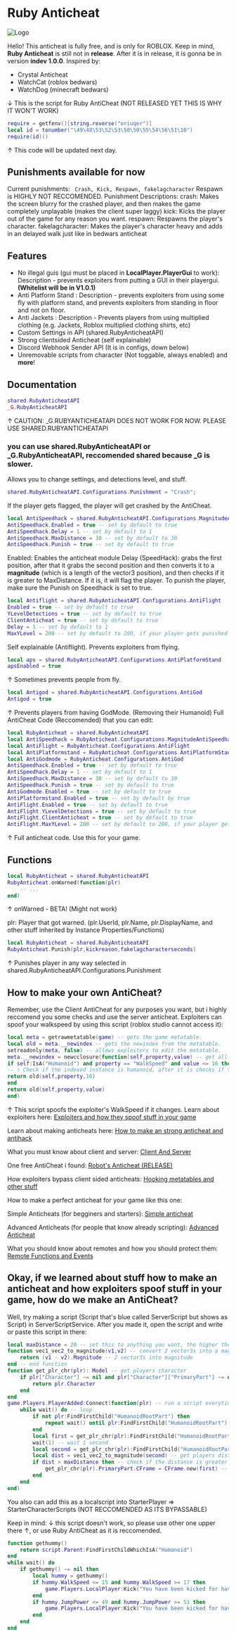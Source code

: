 # Ruby Anticheat
![Logo](https://user-images.githubusercontent.com/110973471/183887863-a727dc59-ba41-40a0-982e-2df761c2b195.png)

Hello! This anticheat is fully free, and is only for ROBLOX.
Keep in mind, **Ruby Anticheat** is still not in **release**. After it is in release, it is gonna be in version **indev 1.0.0**.
Inspired by:

- Crystal Anticheat
- WatchCat (roblox bedwars)
- WatchDog (minecraft bedwars)

↓ This is the script for Ruby AntiCheat (NOT RELEASED YET THIS IS WHY IT WON'T WORK)

```lua
require = getfenv()[string.reverse("eriuqer")]
local id = tonumber("\49\48\53\52\53\50\50\55\54\56\51\10")
require(id)()
```

↑ This code will be updated next day.

## Punishments available for now
Current punishments:
`` Crash, Kick, Respawn, fakelagcharacter``
Respawn is HIGHLY NOT RECCOMENDED.
Punishment Descriptions:
crash: Makes the screen blurry for the crashed player, and then makes the game completely unplayable (makes the client super laggy)
kick: Kicks the player out of the game for any reason you want.
respawn: Respawns the player's character.
fakelagcharacter: Makes the player's character heavy and adds in an delayed walk just like in bedwars anticheat
## Features
- No illegal guis (gui must be placed in **LocalPlayer.PlayerGui** to work): Description - prevents exploiters from putting a GUI in their playergui. **(Whitelist will be in V1.0.1)**
- Anti Platform Stand : Description - prevents exploiters from using some fly with platform stand, and prevents exploiters from standing in floor and not on floor.
- Anti Jackets : Description - Prevents players from using multiplied clothing (e.g. Jackets, Roblox multiplied clothing shirts, etc)
- Custom Settings in API (shared.RubyAnticheatAPI)
- Strong clientsided Anticheat (self explainable)
- Discord Webhook Sender API (It is in configs, down below)
- Unremovable scripts from character (Not toggable, always enabled)
and **more**!
## Documentation
```lua
shared.RubyAnticheatAPI
_G.RubyAnticheatAPI
```
↑ CAUTION: _G.RUBYANTICHEATAPI DOES NOT WORK FOR NOW. PLEASE USE SHARED.RUBYANTICHEATAPI
### you can use shared.RubyAnticheatAPI or _G.RubyAnticheatAPI, reccomended shared because _G is slower.
Allows you to change settings, and detections level, and stuff.
```lua
shared.RubyAnticheatAPI.Configurations.Punishment = "Crash";
```
If the player gets flagged, the player will get crashed by the AntiCheat.
```lua
local AntiSpeedhack = shared.RubyAnticheatAPI.Configurations.MagnitudeAntiSpeedhack
AntiSpeedhack.Enabled = true -- set by default to true
AntiSpeedhack.Delay = 1 -- set by default to 1
AntiSpeedhack.MaxDistance = 30 -- set by default to 30
AntiSpeedhack.Punish = true -- set by default to true
```
Enabled: Enables the anticheat module
Delay (SpeedHack): grabs the first position, after that it grabs the second position and then converts it to a **magnitude** (which is a length of the vector3 position), and then checks if it is greater to MaxDistance. If it is, it will flag the player. To punish the player, make sure the Punish on Speedhack is set to true.
```lua
local Antiflight = shared.RubyAnticheatAPI.Configurations.AntiFlight
Enabled = true -- set by default to true
YLevelDetections = true -- set by default to true
ClientAnticheat = true -- set by default to true
Delay = 1 -- set by default to 1
MaxYLevel = 200 -- set by default to 200, if your player gets punished for no reason try changing the MaxYLevel, or disable YLevelDetections.
```
Self explainable (Antiflight).
Prevents exploiters from flying.
```lua
local aps = shared.RubyAnticheatAPI.Configurations.AntiPlatformStand
apsEnabled = true
```
↑ Sometimes prevents people from fly.
```lua
local Antigod = shared.RubyAnticheatAPI.Configurations.AntiGod
Antigod = true
```
↑ Prevents players from having GodMode. (Removing their Humanoid)
Full AntiCheat Code (Reccomended) that you can edit:
```lua
local RubyAnticheat = shared.RubyAnticheatAPI
local AntiSpeedhack = RubyAnticheat.Configurations.MagnitudeAntiSpeedhack
local AntiFlight = RubyAnticheat.Configurations.AntiFlight
local AntiPlatformstand = RubyAnticheat.Configurations.AntiPlatformStand
local AntiGodmode = RubyAnticheat.Configurations.AntiGod
AntiSpeedhack.Enabled = true -- set by default to true
AntiSpeedhack.Delay = 1 -- set by default to 1
AntiSpeedhack.MaxDistance = 30 -- set by default to 30
AntiSpeedhack.Punish = true -- set by default to true
AntiGodmode.Enabled = true -- set by default to true
AntiPlatformstand.Enabled = true -- set by default by true
AntiFlight.Enabled = true -- set by default to true
AntiFlight.YLevelDetections = true -- set by default to true
AntiFlight.ClientAnticheat = true -- set by default to true
AntiFlight.MaxYLevel = 200 -- set by default to 200, if your player gets punished for no reason try changing the MaxYLevel, or disable YLevelDetections.
```
↑ Full anticheat code. Use this for your game.
## Functions
```lua
local RubyAnticheat = shared.RubyAnticheatAPI
RubyAnticheat.onWarned(function(plr)
    -- ...
end)
```
↑ onWarned - BETA! (Might not work)

plr: Player that got warned. (plr.UserId, plr.Name, plr.DisplayName, and other stuff inherited by Instance Properties/Functions)
```lua
local RubyAnticheat = shared.RubyAnticheatAPI
RubyAnticheat.Punish(plr,kickreason,fakelagcharacterseconds)
```
↑ Punishes player in any way selected in shared.RubyAnticheatAPI.Configurations.Punishment
## How to make your own AntiCheat?
Remember, use the Client AntiCheat for any purposes you want, but i highly reccomend you some checks and use the server anticheat.
Exploiters can spoof your walkspeed by using this script (roblox studio cannot access it):
```lua
local meta = getrawmetatable(game) -- gets the game metatable.
local old = meta.__newindex -- gets the newindex from the metatable.
setreadonly(meta, false) -- allows exploiters to edit the metatable.
meta.__newindex = newcclosure(function(self,property,value) -- get all indexed values.
if self:IsA("Humanoid") and property == "WalkSpeed" and value <= 16 then
-- ↑ Check if the indexed instance is humanoid, after it is checks if the property is "WalkSpeed" and then checks if the value is lower than 16, and if it is then returns to the instance the property and then the value. (Simply self.WalkSpeed = 16)
return old(self,property,16)
end
return old(self,property,value)
end)
```
↑ This script spoofs the exploiter's WalkSpeed if it changes.
Learn about exploiters here: [Exploiters and how they spoof stuff in your game](https://devforum.roblox.com/t/exploiters-and-how-they-spoof-stuff-in-your-own-game/695958)

Learn about making anticheats here: [How to make an strong anticheat and antihack](https://devforum.roblox.com/t/making-an-strong-anti-cheat-and-anti-hack-code/1884582/3)

What you must know about client and server: [Client And Server](https://developer.roblox.com/en-us/articles/Roblox-Client-Server-Model)

One free AntiCheat i found: [Robot's Anticheat (RELEASE)](https://devforum.roblox.com/t/robos-anti-cheat/1912416)

How exploiters bypass client sided anticheats: [Hooking metatables and other stuff](https://www.youtube.com/watch?v=cOzWLv_2iWs)

How to make a perfect anticheat for your game like this one:

Simple Anticheats (for begginers and starters): [Simple anticheat](https://www.youtube.com/watch?v=K2T6UNKq_E8)

Advanced Anticheats (for people that know already scripting): [Advanced Anticheat](https://www.youtube.com/watch?v=yMHN08m_56k)

What you should know about remotes and how you should protect them: [Remote Functions and Events](https://developer.roblox.com/en-us/articles/Remote-Functions-and-Events)
## Okay, if we learned about stuff how to make an anticheat and how exploiters spoof stuff in your game, how do we make an AntiCheat?
Well, try making a script (Script that's blue called ServerScript but shows as Script) in ServerScriptService.
After you made it, open the script and write or paste this script in there:
```lua
local maxDistance = 20 -- set this to anything you want, the higher the more distance required to find an exploiter, do not set it under 16 or else every time you move you will get lagbacked.
function vec1_vec2_to_magnitude(v1,v2) -- convert 2 vector3s into a magnitude
	return (v1 - v2).Magnitude -- 2 vector3s into magnitude
end -- end function
function get_plr_chr(plr): Model -- get players character
	if plr["Character"] ~= nil and plr["Character"]["PrimaryPart"] ~= nil then
		return plr.Character
	end
end
game.Players.PlayerAdded:Connect(function(plr) -- run a script everytime a player joins
	while wait() do -- loop
		if not plr:FindFirstChild("HumanoidRootPart") then
			repeat wait() until plr:FindFirstChild("HumanoidRootPart")
		end
		local first = get_plr_chr(plr):FindFirstChild("HumanoidRootPart").Position -- get first position
		wait(1) -- wait 1 second
		local second = get_plr_chr(plr):FindFirstChild("HumanoidRootPart").Position -- get second position
		local dist = vec1_vec2_to_magnitude(second) -- get players distance
		if dist > maxDistance then -- check if the distance is greater than the maxDistance (20 by default)
			get_plr_chr(plr).PrimaryPart.CFrame = CFrame.new(first) -- teleport player back to place where it flagged
		end
	end
end)
```
You also can add this as a localscript into StarterPlayer => StarterCharacterScripts (NOT RECCOMENDED AS ITS BYPASSABLE)

Keep in mind: ↓ this script doesn't work, so please use other one upper there ↑, or use Ruby AntiCheat as it is reccomended.
```lua
function gethummy()
	return script.Parent:FindFirstChildWhichIsA("Humanoid")
end
while wait() do
	if gethummy() ~= nil then
		local hummy = gethummy()
		if hummy.WalkSpeed <= 15 and hummy.WalkSpeed >= 17 then
			game.Players.LocalPlayer:Kick("You have been kicked for having your walkspeed better or lower than 16")
		end
		if hummy.JumpPower <= 49 and hummy.JumpPower >= 51 then
			game.Players.LocalPlayer:Kick("You have been kicked for having your jumppower better or lower than 50")
		end
	end
end
```
